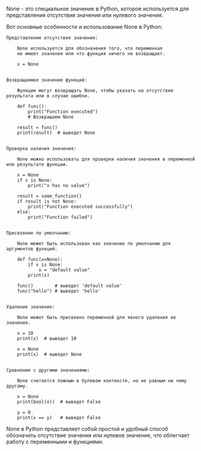 

None - это специальное значение в Python, которое используется
для представления отсутствия значения или нулевого значения.


Вот основные особенности и использование None в Python:

    Представление отсутствия значения:

        None используется для обозначения того, что переменная
        не имеет значения или что функция ничего не возвращает.

        x = None


    Возвращаемое значение функций:

        Функции могут возвращать None, чтобы указать на отсутствие результата или в случае ошибки.

        def func():
            print("Function executed")
            # Возвращаем None

        result = func()
        print(result)  # выведет None


    Проверка наличия значения:

        None можно использовать для проверки наличия значения в переменной или результате функции.

        x = None
        if x is None:
            print("x has no value")

        result = some_function()
        if result is not None:
            print("Function executed successfully")
        else:
            print("Function failed")


    Присвоение по умолчанию:

        None может быть использован как значение по умолчанию для аргументов функций.

        def func(x=None):
            if x is None:
                x = "default value"
            print(x)

        func()        # выведет 'default value'
        func("hello") # выведет 'hello'


    Удаление значения:

        None может быть присвоено переменной для явного удаления ее значения.

        x = 10
        print(x)  # выведет 10

        x = None
        print(x)  # выведет None


    Сравнение с другими значениями:

        None считается ложным в булевом контексте, но не равным ни чему другому.

        x = None
        print(bool(x))  # выведет False

        y = 0
        print(x == y)   # выведет False


None в Python представляет собой простой и удобный способ обозначить отсутствие значения
или нулевое значение, что облегчает работу с переменными и функциями.

